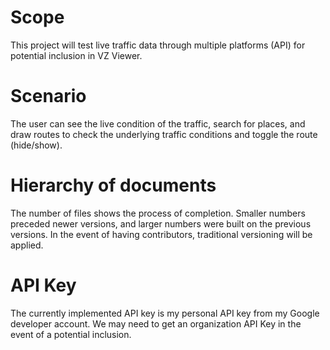 # Scope
This project will test live traffic data through multiple platforms (API) for potential inclusion in VZ Viewer. 

# Scenario
The user can see the live condition of the traffic, search for places, and draw routes to check the underlying traffic conditions and toggle the route (hide/show).

# Hierarchy of documents
The number of files shows the process of completion. Smaller numbers preceded newer versions, and larger numbers were built on the previous versions. In the event of having contributors, traditional versioning will be applied.

# API Key
The currently implemented API key is my personal API key from my Google developer account. We may need to get an organization API Key in the event of a potential inclusion.
